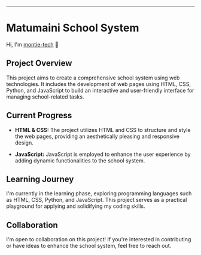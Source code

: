 
---

# Matumaini School System

Hi, I'm [montie-tech](https://github.com/montie-tech) 👋

## Project Overview

This project aims to create a comprehensive school system using web technologies. It includes the development of web pages using HTML, CSS, Python, and JavaScript to build an interactive and user-friendly interface for managing school-related tasks.

## Current Progress

- **HTML & CSS:** The project utilizes HTML and CSS to structure and style the web pages, providing an aesthetically pleasing and responsive design.

- **JavaScript:** JavaScript is employed to enhance the user experience by adding dynamic functionalities to the school system.

## Learning Journey

I'm currently in the learning phase, exploring programming languages such as HTML, CSS, Python, and JavaScript. This project serves as a practical playground for applying and solidifying my coding skills.

## Collaboration

I'm open to collaboration on this project! If you're interested in contributing or have ideas to enhance the school system, feel free to reach out.
